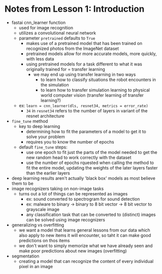 # Notes from Lesson 1: Introduction
* fastai cnn_learner function
  * used for image recognition
  * utilizes a convolutional neural network
  * parameter ```pretrained``` defaults to ```True```
    * makes use of a pretrained model that has been trained on recognized photos from the ImageNet dataset
    * pretrained models allow for more accurate models, more quickly, with less data
    * using pretrained models for a task different to what it was originally trained for = transfer learning
      * we may end up using transfer learning in two ways
        * to learn how to classify situations the robot encounters in the simulation
        * to learn how to transfer simulation learning to physical world computer vision (transfer learning of transfer learning?)
  * ex: ```learn = cnn_learner(dls, resnet34, metrics = error_rate)```
    * ```34``` in ```resnet34``` refers to the number of layers in variant of the resnet architecture
* ```fine_tune``` method
  * key to deep learning
    * determining how to fit the parameters of a model to get it to solve your problem
    * requires you to know the number of epochs
  * default ```fine_tune``` steps:
    * use one epoch to fit just the parts of the model needed to get the new random head to work correctly with the dataset
    * use the number of epochs rquested when calling the method to fit the entire model, updating the weights of the later layers faster than the earlier layers
* deep learning results aren't actually 'black box' models as most believe them to be
* image recognizers taking on non-image tasks
  * turns out a lot of things can be represented as images
    * ex: sound converted to spectrogram for sound detection
    * ex: malware to binary -> binary to 8 bit vector -> 8 bit vector to grayscale image
    * any classification task that can be converted to (distinct) images can be solved using image recognizers
* generalizing vs overfitting
  * we want a model that learns general lessons from our data which also apply to new items it will encounter, so taht it can make good predictions on thos items
  * we don't want to simply memorize what we have already seen and make poor predictions about new images (overfitting)
* segmentation
  * creating a model that can recognize the content of every individual pixel in an image

